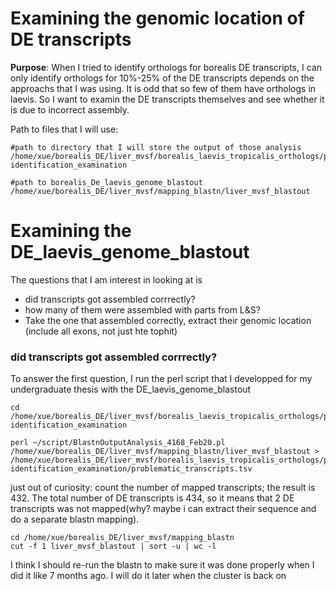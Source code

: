 # Examining the genomic location of DE transcripts 
**Purpose**: When I tried to identify orthologs for borealis DE transcripts, I can only identify orthologs for 10%-25% of the DE transcripts depends on the approachs that I was using. It is odd that so few of them have orthologs in laevis. So I want to examin the DE transcripts themselves and see whether it is due to incorrect assembly.

Path to files that I will use:
```
#path to directory that I will store the output of those analysis
/home/xue/borealis_DE/liver_mvsf/borealis_laevis_tropicalis_orthologs/pre-identification_examination

#path to borealis_De_laevis_genome_blastout
/home/xue/borealis_DE/liver_mvsf/mapping_blastn/liver_mvsf_blastout

```



# Examining the DE_laevis_genome_blastout
The questions that I am interest in looking at is 
  - did transcripts got assembled corrrectly?
  - how many of them were assembled with parts from L&S?
  - Take the one that assembled correctly, extract their genomic location (include all exons, not just hte tophit)
### did transcripts got assembled corrrectly?
To answer the first question, I run the perl script that I developped for my undergraduate thesis with the DE_laevis_genome_blastout
```
cd /home/xue/borealis_DE/liver_mvsf/borealis_laevis_tropicalis_orthologs/pre-identification_examination 

perl ~/script/BlastnOutputAnalysis_4168_Feb20.pl /home/xue/borealis_DE/liver_mvsf/mapping_blastn/liver_mvsf_blastout > /home/xue/borealis_DE/liver_mvsf/borealis_laevis_tropicalis_orthologs/pre-identification_examination/problematic_transcripts.tsv
```
just out of curiosity: count the number of mapped transcripts; the result is 432. The total number of DE transcripts is 434, so it means that 2 DE transcripts was not mapped(why? maybe i can extract their sequence and do a separate blastn mapping). 
```
cd /home/xue/borealis_DE/liver_mvsf/mapping_blastn
cut -f 1 liver_mvsf_blastout | sort -u | wc -l
```
I think I should re-run the blastn to make sure it was done properly when I did it like 7 months ago. I will do it later when the cluster is back on
```

```
